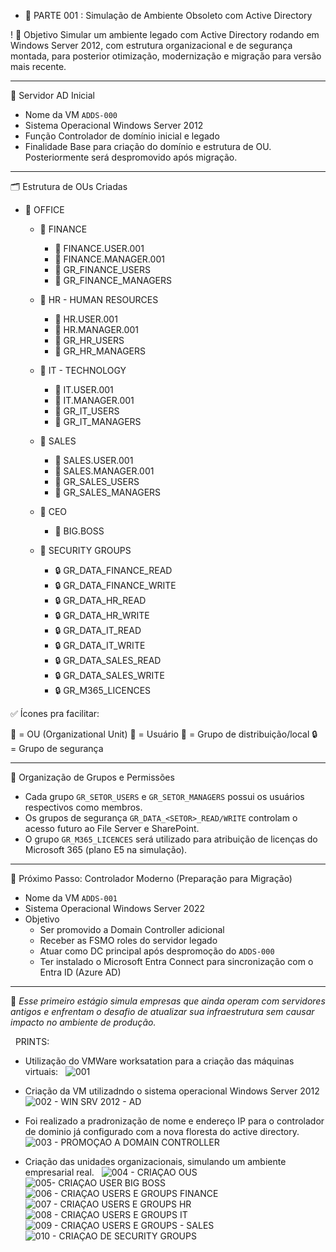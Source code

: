 + 📍 PARTE 001 : Simulação de Ambiente Obsoleto com Active Directory

! 🎯 Objetivo
Simular um ambiente legado com Active Directory rodando em Windows Server 2012, com estrutura organizacional e de segurança montada, para posterior otimização, modernização e migração para versão mais recente.

---

 🧱 Servidor AD Inicial

- Nome da VM `ADDS-000`
- Sistema Operacional Windows Server 2012
- Função Controlador de domínio inicial e legado
- Finalidade Base para criação do domínio e estrutura de OU. Posteriormente será despromovido após migração.

---

🗂️ Estrutura de OUs Criadas

- 📁 OFFICE
  - 📁 FINANCE
    - 👤 FINANCE.USER.001
    - 👤 FINANCE.MANAGER.001
    - 👥 GR_FINANCE_USERS
    - 👥 GR_FINANCE_MANAGERS
  - 📁 HR - HUMAN RESOURCES
    - 👤 HR.USER.001
    - 👤 HR.MANAGER.001
    - 👥 GR_HR_USERS
    - 👥 GR_HR_MANAGERS
  - 📁 IT - TECHNOLOGY
    - 👤 IT.USER.001
    - 👤 IT.MANAGER.001
    - 👥 GR_IT_USERS
    - 👥 GR_IT_MANAGERS
  - 📁 SALES
    - 👤 SALES.USER.001
    - 👤 SALES.MANAGER.001
    - 👥 GR_SALES_USERS
    - 👥 GR_SALES_MANAGERS
  - 📁 CEO
    - 👤 BIG.BOSS

  - 📁 SECURITY GROUPS
    - 🔒 GR_DATA_FINANCE_READ
    - 🔒 GR_DATA_FINANCE_WRITE
    - 🔒 GR_DATA_HR_READ
    - 🔒 GR_DATA_HR_WRITE
    - 🔒 GR_DATA_IT_READ
    - 🔒 GR_DATA_IT_WRITE
    - 🔒 GR_DATA_SALES_READ
    - 🔒 GR_DATA_SALES_WRITE
    - 🔒 GR_M365_LICENCES

✅ Ícones pra facilitar:

📁 = OU (Organizational Unit)
👤 = Usuário
👥 = Grupo de distribuição/local
🔒 = Grupo de segurança

---

 👥 Organização de Grupos e Permissões

- Cada grupo `GR_SETOR_USERS` e `GR_SETOR_MANAGERS` possui os usuários respectivos como membros.
- Os grupos de segurança `GR_DATA_<SETOR>_READ/WRITE` controlam o acesso futuro ao File Server e SharePoint.
- O grupo `GR_M365_LICENCES` será utilizado para atribuição de licenças do Microsoft 365 (plano E5 na simulação).

---

 🧬 Próximo Passo: Controlador Moderno (Preparação para Migração)

- Nome da VM `ADDS-001`
- Sistema Operacional Windows Server 2022
- Objetivo 
  - Ser promovido a Domain Controller adicional
  - Receber as FSMO roles do servidor legado
  - Atuar como DC principal após despromoção do `ADDS-000`
  - Ter instalado o Microsoft Entra Connect para sincronização com o Entra ID (Azure AD)

---

📌 *Esse primeiro estágio simula empresas que ainda operam com servidores antigos e enfrentam o desafio de atualizar sua infraestrutura sem causar impacto no ambiente de produção.*

 
PRINTS:

- Utilização do VMWare worksatation para a criação das máquinas virtuais: 
 
![001](https://github.com/user-attachments/assets/315f847d-7bb1-4262-93d9-ad64acfd0508)

- Criação da VM utilizadndo o sistema operacional Windows Server 2012
  
![002 - WIN SRV 2012 - AD](https://github.com/user-attachments/assets/612a0aa7-bf7b-4648-b456-4206b5bc8181)

- Foi realizado a pradronização de nome e endereço IP para o controlador de dominio já configurado com a nova floresta do active directory.
 
![003 - PROMOÇAO A DOMAIN CONTROLLER](https://github.com/user-attachments/assets/247ccfe6-8a83-4618-9e0f-242c7e82e62d)

- Criação das unidades organizacionais, simulando um ambiente empresarial real.
 
![004 - CRIAÇAO OUS](https://github.com/user-attachments/assets/cb493e74-f06b-492d-afee-5162e085411f)
![005- CRIAÇAO USER BIG BOSS](https://github.com/user-attachments/assets/1108d7a0-c224-4f88-aa86-511c10ee481a)
![006 - CRIAÇAO USERS E GROUPS FINANCE](https://github.com/user-attachments/assets/19ebcad6-8f6d-4f06-9d7d-1277d65b289e)
![007 - CRIAÇAO USERS E GROUPS HR](https://github.com/user-attachments/assets/3c2a80ab-5c59-4795-b4e4-23e9e483e0ed)
![008 - CRIAÇAO USERS E GROUPS IT](https://github.com/user-attachments/assets/9746b4e1-4bf3-4fa6-b069-ca090f603517)
![009 - CRIAÇAO USERS E GROUPS - SALES](https://github.com/user-attachments/assets/2cab9476-436d-4c92-8934-d530b49cd6ca)
![010 - CRIAÇAO DE SECURITY GROUPS](https://github.com/user-attachments/assets/9e4fe940-ef66-4b7f-a4d6-bec214566c84)
